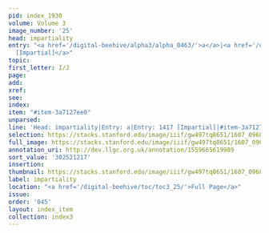 ```yaml
---
pid: index_1930
volume: Volume 3
image_number: '25'
head: impartiality
entry: "<a href='/digital-beehive/alpha3/alpha_0463/'>a</a>|<a href='/digital-beehive/num6/num_2047/'>1417
  [Impartial]</a>"
topic:
first_letter: I/J
page:
add:
xref:
see:
index:
item: "#item-3a7127ee0"
unparsed:
line: 'Head: impartiality|Entry: a|Entry: 1417 [Impartial]|#item-3a7127ee0'
selection: https://stacks.stanford.edu/image/iiif/gw497tq8651/1607_0968/858,1217,693,138/full/0/default.jpg
full_image: https://stacks.stanford.edu/image/iiif/gw497tq8651/1607_0968/full/full/0/default.jpg
annotation_uri: http://dev.llgc.org.uk/annotation/1559665619989
sort_value: '302521217'
insertion:
thumbnail: https://stacks.stanford.edu/image/iiif/gw497tq8651/1607_0968/858,1217,693,138/150,/0/default.jpg
label: impartiality
location: "<a href='/digital-beehive/toc/toc3_25/'>Full Page</a>"
issue:
order: '045'
layout: index_item
collection: index3
---
```

